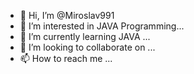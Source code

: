 - 👋 Hi, I’m @Miroslav991
- 👀 I’m interested in JAVA Programming...
- 🌱 I’m currently learning JAVA ...
- 💞️ I’m looking to collaborate on ...
- 📫 How to reach me ...

<!---
midzi91/midzi91 is a ✨ special ✨ repository because its `README.md` (this file) appears on your GitHub profile.
You can click the Preview link to take a look at your changes.
--->
